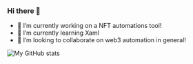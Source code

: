 ### Hi there 👋

- 🔭 I’m currently working on a NFT automations tool!
- 🌱 I’m currently learning Xaml
- 👯 I’m looking to collaborate on web3 automation in general!


![My GitHub stats](https://github-readme-stats.vercel.app/api?username=TooPlain&count_private=true&show_icons=true&theme=radical) 


<!--
**TooPlain/TooPlain** is a ✨ _special_ ✨ repository because its `README.md` (this file) appears on your GitHub profile.

Here are some ideas to get you started:

- 🔭 I’m currently working on ...
- 🌱 I’m currently learning ...
- 👯 I’m looking to collaborate on ...
- 🤔 I’m looking for help with ...
- 💬 Ask me about ...
- 📫 How to reach me: ...
- 😄 Pronouns: ...
- ⚡ Fun fact: ...
-->
